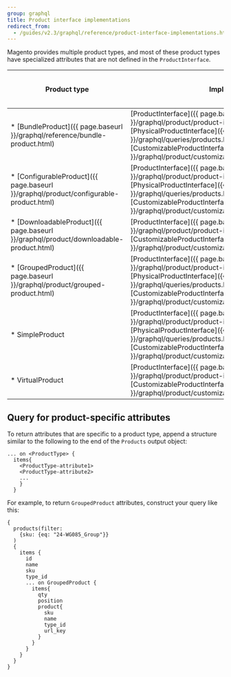 ```yaml
---
group: graphql
title: Product interface implementations
redirect_from:
  - /guides/v2.3/graphql/reference/product-interface-implementations.html
---
```


Magento provides multiple product types, and most of these product types have specialized attributes that are not defined in the `ProductInterface`.

Product type | Implements | Has product-specific attributes?
--- | --- | ---
* [BundleProduct]({{ page.baseurl }}/graphql/reference/bundle-product.html) | [ProductInterface]({{ page.baseurl }}/graphql/product/product-interface.html), [PhysicalProductInterface]({{ page.baseurl }}/graphql/queries/products.html#PhysicalProductInterface), [CustomizableProductInterface]({{ page.baseurl }}/graphql/product/customizable-option-interface.html) | Yes
* [ConfigurableProduct]({{ page.baseurl }}/graphql/product/configurable-product.html) | [ProductInterface]({{ page.baseurl }}/graphql/product/product-interface.html), [PhysicalProductInterface]({{ page.baseurl }}/graphql/queries/products.html#PhysicalProductInterface), [CustomizableProductInterface]({{ page.baseurl }}/graphql/product/customizable-option-interface.html) | Yes
* [DownloadableProduct]({{ page.baseurl }}/graphql/product/downloadable-product.html) | [ProductInterface]({{ page.baseurl }}/graphql/product/product-interface.html),  [CustomizableProductInterface]({{ page.baseurl }}/graphql/product/customizable-option-interface.html)  | Yes
* [GroupedProduct]({{ page.baseurl }}/graphql/product/grouped-product.html) | [ProductInterface]({{ page.baseurl }}/graphql/product/product-interface.html), [PhysicalProductInterface]({{ page.baseurl }}/graphql/queries/products.html#PhysicalProductInterface), [CustomizableProductInterface]({{ page.baseurl }}/graphql/product/customizable-option-interface.html) | Yes
* SimpleProduct | [ProductInterface]({{ page.baseurl }}/graphql/product/product-interface.html), [PhysicalProductInterface]({{ page.baseurl }}/graphql/queries/products.html#PhysicalProductInterface), [CustomizableProductInterface]({{ page.baseurl }}/graphql/product/customizable-option-interface.html) | No
* VirtualProduct | [ProductInterface]({{ page.baseurl }}/graphql/product/product-interface.html),  [CustomizableProductInterface]({{ page.baseurl }}/graphql/product/customizable-option-interface.html) | No

## Query for product-specific attributes

To return attributes that are specific to a product type, append a structure similar to the following to the end of the `Products` output object:

```text
... on <ProductType> {
  items{
    <ProductType-attribute1>
    <ProductType-attribute2>
    ...
    }
  }
```

For example, to return `GroupedProduct` attributes, construct your query like this:

```text
{
  products(filter:
    {sku: {eq: "24-WG085_Group"}}
  )
  {
    items {
      id
      name
      sku
      type_id
      ... on GroupedProduct {
        items{
          qty
          position
          product{
            sku
            name
            type_id
            url_key
          }
        }
      }
    }
  }
}
```
